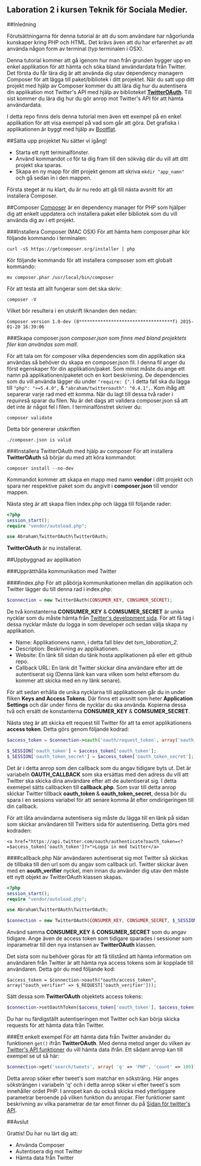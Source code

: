 Laboration 2 i kursen Teknik för Sociala Medier.
------------------------------------------------

##Inledning

Förutsättningarna för denna tutorial är att du som användare har någorlunda kunskaper kring PHP och HTML. Det krävs även att du har erfarenhet av att använda någon form av terminal (typ terminalen i OSX).

Denna tutorial kommer att gå igenom hur man från grunden bygger upp en enkel applikation för att hämta och söka bland användardata från Twitter. Det första du får lära dig är att använda dig utav dependency managern Composer för att lägga till paket/bibliotek i ditt projektet. När du satt upp ditt projekt med hjälp av Composer kommer du att lära dig hur du autentisera din applikation mot Twitter's API med hjälp av biblioteket **[TwitterOAuth](https://twitteroauth.com/)**. Till sist kommer du lära dig hur du gör anrop mot Twitter's API för att hämta användardata.

I detta repo finns dels denna tutorial men även ett exempel på en enkel applikation för att visa exempel på vad som går att göra. Det grafiska i applikationen är byggt med hjälp av [Bootflat](http://bootflat.github.io/).

##Sätta upp projektet
Nu sätter vi igång!

*   Starta ett nytt terminalfönster.
*   Använd kommandot ``cd`` för ta dig fram till den sökväg där du vill att ditt projekt ska sparas.
*   Skapa en ny mapp för ditt projekt genom att skriva ``mkdir "app_namn"`` och gå sedan in i den mappen.

Första steget är nu klart, du är nu redo att gå till nästa avsnitt för att installera Composer.


##Composer
[Composer](https://getcomposer.org/) är en dependency manager för PHP som hjälper dig att enkelt uppdatera och installera paket eller bibliotek som du vill använda dig av i ett projekt.

###Installera Composer (MAC OSX)
För att hämta hem composer.phar kör följande kommando i terminalen:
```
curl -sS https://getcomposer.org/installer | php
```

Kör följande kommando för att installera compsoser som ett globalt kommando:
```
mv composer.phar /usr/local/bin/composer
```

För att testa att allt fungerar som det ska skriv:
```
composer -V
```

Vilket bör resultera i en utskrift liknanden den nedan:
```
Composer version 1.0-dev (8***********************************f) 2015-01-20 16:39:06
```

###Skapa composer.json
*composer.json som finns med bland projektets filer kan användas som mall.*

För att tala om för composer vilka dependencies som din applikation ska användas så behöver du skapa en composer.json fil. I denna fil anger du först egenskaper för din applikation/paket. Som minst måste du ange ett namn på applikationen/paketet och en kort beskrivning. De dependencies som du vill använda lägger du under ``"require: {"``. I detta fall ska du lägga till ``"php": ">=5.4.0",`` & ``"abraham/twitteroauth": "0.4.1",``. Kom ihåg att separerar varje rad med ett komma. När du lagt till dessa två rader i *require*så sparar du filen. Nu är det dags att validera composer.json så att det inte är något fel i filen. I terminalfönstret skriver du:
```
composer validate
```

Detta bör genererar utskriften 
```
./composer.json is valid
```


###Installera TwitterOAuth med hjälp av composer
För att installera **TwitterOAuth** så börjar du med att köra kommandot:
```
composer install --no-dev
```
Kommandot kommer att skapa en mapp med namn **vendor** i ditt projekt och spara ner respektive paket som du angivit i **composer.json** till vendor mappen.

Nästa steg är att skapa filen index.php och lägga till följande rader:
```PHP
<?php
session_start();
require "vendor/autoload.php";

use Abraham\TwitterOAuth\TwitterOAuth;
```

**TwitterOAuth** är nu installerat.


##Uppbyggnad av applikation

###Upprätthålla kommunikation med Twitter

####index.php
För att påbörja kommunikationen mellan din applikation och Twitter lägger du till denna rad i index.php:
```PHP
$connection = new TwitterOAuth(CONSUMER_KEY, CONSUMER_SECRET);
```

De två konstanterna **CONSUMER_KEY** & **COMSUMER_SECRET** är unika nycklar som du måste hämta från [Twitter's development sida](https://apps.twitter.com/). För att få tag i dessa nycklar måste du logga in som developer och sedan välja skapa ny applikation.
*   Name: Applikationens namn, i detta fall blev det *tsm_laboration_2*.
*   Description: Beskrivning av applikationen.
*   Website: En länk till sidan du tänk hosta applikationen på eller ett github repo.
*   Callback URL: En länk dit Twitter skickar dina användare efter att de autentiserat sig (Denna länk kan vara vilken som helst eftersom du kommer att skicka med en ny länk senare).

För att sedan erhålla de unika nycklarna till applikationen går du in under fliken **Keys and Access Tokens**. Där finns ett avsnitt som heter **Application Settings** och där under finns de nycklar du ska använda. Kopierna dessa två och ersätt de konstanterna **CONSUMER_KEY** & **COMSUMER_SECRET**.

Nästa steg är att skicka ett request till Twitter för att ta emot applikationens **access token**. Detta görs genom följande kodrad:
```PHP
$access_token = $connection->oauth('oauth/request_token', array('oauth_callback' => OAUTH_CALLBACK));

$_SESSION['oauth_token'] = $access_token['oauth_token'];
$_SESSION['oauth_token_secret'] = $access_token['oauth_token_secret'];
```

Det är i detta anrop som den callback som du angav tidigare byts ut. Det är variabeln **OAUTH_CALLBACK** som ska ersättas med den adress du vill att Twitter ska skicka dina användare efter att de autentiserat sig. I detta exemepel sätts callbacken till **callback.php**. Som svar till detta anrop skickar Twitter tillback **oauth_token** & **oauth_token_secret**, dessa bör du spara i en sessions variabel för att senare komma åt efter omdirigeringen till din callback.

För att låta användarna autentisera sig måste du lägga till en länk på sidan som skickar användaren till Twitters sida för autentisering. Detta görs med kodraden:
```
<a href="https://api.twitter.com/oauth/authenticate?oauth_token=<?=$access_token['oauth_token']?>">Logga in med twitter</a>
```

####callback.php
När användaren autentiserat sig mot Twitter så skickas de tillbaka till den url som du angav som callback url. Twitter skickar även med en **aouth_verifier** nyckel, men innan du använder dig utav den måste ett nytt objekt av TwitterOAuth klassen skapas.
```PHP
<?php
session_start();
require "vendor/autoload.php";

use Abraham\TwitterOAuth\TwitterOAuth;

$connection = new TwitterOAuth(CONSUMER_KEY, CONSUMER_SECRET, $_SESSION['oauth_token'], $_SESSION['oauth_token_secret']);
```

Använd samma **CONSUMER_KEY** & **CONSUMER_SECRET** som du angav tidigare. Ange även de access token som tidigare sparades i sessioner som inparametrar till den nya instansen av **TwitterOAuth** klassen.

Det sista som nu behöver göras för att få tillstånd att hämta information om användaren från Twitter är att hämta nya access tokens som är kopplade till användaren. Detta gör du med följande kod:
```
$access_token = $connection->oauth("oauth/access_token", array("oauth_verifier" => $_REQUEST['oauth_verifier']));
```

Sätt dessa som **TwitterOAuth** objektets access tokens:
```PHP
$connection->setOauthToken($access_token['oauth_token'], $access_token['oauth_token_secret']);
```

Du har nu färdigställt autentiseringen mot Twitter och kan börja skicka requests för att hämta data från Twitter.

###Ett enkelt exempel
För att hämta data från Twitter använder du funktionen ``get()`` ifrån **TwitterOAuth**. Med denna metod anger du vilken av [Twitter's API funktioner](https://dev.twitter.com/rest/public) du vill hämta data ifrån. Ett sådant anrop kan till exempel se ut så här:
```PHP
$connection->get('search/tweets', array( 'q' => 'PHP', 'count' => 100));
```
Detta anrop söker efter tweet's som matchar en söksträng. Här anges söksträngen i variabeln 'q' och i detta anrop söker vi efter tweet's som innehåller ordet PHP. I anropet kan du också skicka med ytterliggare parametrar beroende på vilken funktion du anropar. Fler funktioner samt beskrivning av vilka parametrar de tar emot finner du på [Sidan för twitter's API](https://dev.twitter.com/rest/public).

##Avslut

Grattis! Du har nu lärt dig att:
*   Använda Composer
*   Autentisera dig mot Twitter
*   Hämta data från Twitter